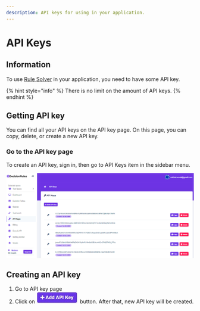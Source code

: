 ```yaml
---
description: API keys for using in your application.
---
```


# API Keys

## Information

To use [Rule Solver](rest-api.md) in your application, you need to have some API key.

{% hint style="info" %}
There is no limit on the amount of API keys.
{% endhint %}

## Getting API key

You can find all your API keys on the API key page. On this page, you can copy, delete, or create a new API key. 

### Go to the API key page

To create an API key, sign in, then go to API Keys item in the sidebar menu.

![](../.gitbook/assets/image%20%2862%29.png)

## Creating an API key

1. Go to API key page
2. Click on ![](../.gitbook/assets/screenshoteasy-8-%20%281%29.png) button. After that, new API key will be created.

